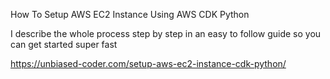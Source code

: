 How To Setup AWS EC2 Instance Using AWS CDK Python

I describe the whole process step by step in an easy to follow guide so you can get started super fast

https://unbiased-coder.com/setup-aws-ec2-instance-cdk-python/
